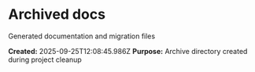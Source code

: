# Archived docs

Generated documentation and migration files

**Created:** 2025-09-25T12:08:45.986Z
**Purpose:** Archive directory created during project cleanup
